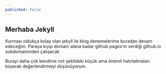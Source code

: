 ```yaml
---
published: false
---
```


## Merhaba Jekyll

Kurması oldukça kolay olan jekyll ile blog denemelerime buradan devam edeceğim. Paraya kıyıp domain alana kadar github pages'in verdiği github.io subdomaininden 
çalışacak

Burayı daha çok kendime not şeklideki küçük ama önemli hatırlatmaları koyarak değerlendirmeyi düşünüyorum. 